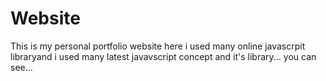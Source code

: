 # Website
This  is my personal portfolio website here i used many online javascrpit libraryand i used many latest javavscript concept and it's library...  you can see...
